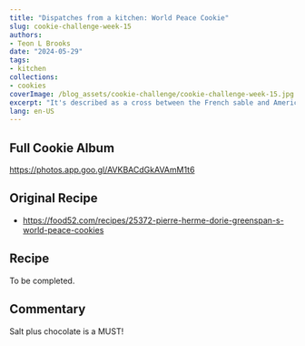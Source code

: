 ```yaml
---
title: "Dispatches from a kitchen: World Peace Cookie"
slug: cookie-challenge-week-15
authors:
- Teon L Brooks
date: "2024-05-29"
tags:
- kitchen
collections:
- cookies
coverImage: /blog_assets/cookie-challenge/cookie-challenge-week-15.jpg
excerpt: "It's described as a cross between the French sable and American chocolate chip. With a pinch of salt, I call it delicious 😋"
lang: en-US
---
```

<script> import Callout from '$lib/components/Callout.svelte'; </script>

<Callout>
<h2>Full Cookie Album</h2>

<https://photos.app.goo.gl/AVKBACdGkAVAmM1t6>
</Callout>

## Original Recipe

- https://food52.com/recipes/25372-pierre-herme-dorie-greenspan-s-world-peace-cookies

## Recipe

To be completed.

## Commentary

Salt plus chocolate is a MUST!
